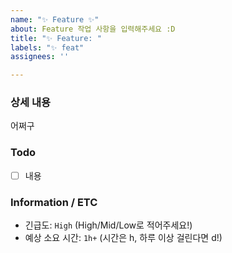 ```yaml
---
name: "✨ Feature ✨"
about: Feature 작업 사항을 입력해주세요 :D
title: "✨ Feature: "
labels: "✨ feat"
assignees: ''

---
```


### 상세 내용
어쩌구

### Todo
- [ ] 내용

### Information / ETC
- 긴급도: `High` (High/Mid/Low로 적어주세요!)
- 예상 소요 시간: `1h+` (시간은 h, 하루 이상 걸린다면 d!)
